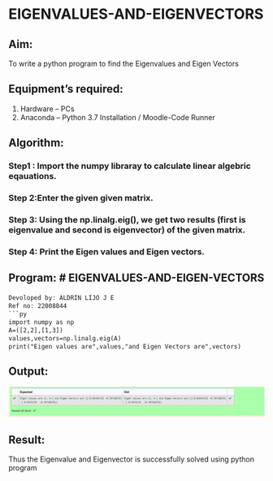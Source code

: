# EIGENVALUES-AND-EIGENVECTORS
## Aim:
To write a python program to find the Eigenvalues and Eigen Vectors
## Equipment’s required:
1. 	Hardware – PCs
2. 	Anaconda – Python 3.7 Installation / Moodle-Code Runner
## Algorithm:
### Step1 : Import the numpy libraray to calculate linear algebric eqauations.
### Step 2:Enter the given given matrix. 
### Step 3: Using the np.linalg.eig(),  we get two results (first is eigenvalue and second is eigenvector) of the given matrix.
### Step 4: Print the Eigen values and Eigen vectors.

## Program: # EIGENVALUES-AND-EIGEN-VECTORS

```
Devoloped by: ALDRIN LIJO J E 
Ref no: 22008844
```py
import numpy as np
A=([2,2],[1,3])
values,vectors=np.linalg.eig(A)
print("Eigen values are",values,"and Eigen Vectors are",vectors)
```

## Output:
![output](/eigen%20values%20and%20vectors%20.png)
## Result:
Thus the Eigenvalue and Eigenvector is successfully solved using python program
